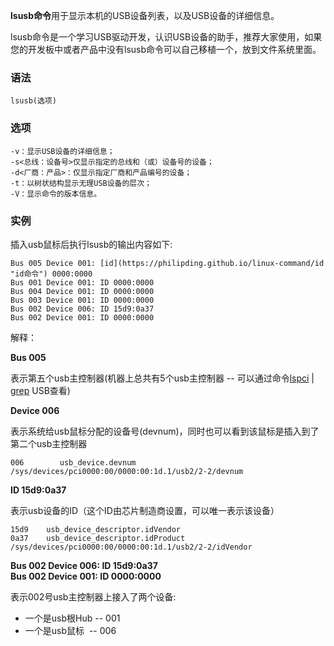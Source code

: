 **lsusb命令**用于显示本机的USB设备列表，以及USB设备的详细信息。

lsusb命令是一个学习USB驱动开发，认识USB设备的助手，推荐大家使用，如果您的开发板中或者产品中没有lsusb命令可以自己移植一个，放到文件系统里面。

### 语法  

```
lsusb(选项)
```

### 选项  

```
-v：显示USB设备的详细信息；
-s<总线：设备号>仅显示指定的总线和（或）设备号的设备；
-d<厂商：产品>：仅显示指定厂商和产品编号的设备；
-t：以树状结构显示无理USB设备的层次；
-V：显示命令的版本信息。
```

### 实例  

插入usb鼠标后执行lsusb的输出内容如下:

```
Bus 005 Device 001: [id](https://philipding.github.io/linux-command/id "id命令") 0000:0000 
Bus 001 Device 001: ID 0000:0000 
Bus 004 Device 001: ID 0000:0000 
Bus 003 Device 001: ID 0000:0000 
Bus 002 Device 006: ID 15d9:0a37 
Bus 002 Device 001: ID 0000:0000 
```

解释：

**Bus 005**

表示第五个usb主控制器(机器上总共有5个usb主控制器 -- 可以通过命令[lspci](https://philipding.github.io/linux-command/lspci "lspci命令") | [grep](https://philipding.github.io/linux-command/grep "grep命令") USB查看)

**Device 006**

表示系统给usb鼠标分配的设备号(devnum)，同时也可以看到该鼠标是插入到了第二个usb主控制器

```
006        usb_device.devnum
/sys/devices/pci0000:00/0000:00:1d.1/usb2/2-2/devnum
```

**ID 15d9:0a37**

表示usb设备的ID（这个ID由芯片制造商设置，可以唯一表示该设备）

```
15d9    usb_device_descriptor.idVendor
0a37    usb_device_descriptor.idProduct
/sys/devices/pci0000:00/0000:00:1d.1/usb2/2-2/idVendor
```

**Bus 002 Device 006: ID 15d9:0a37  
Bus 002 Device 001: ID 0000:0000**

表示002号usb主控制器上接入了两个设备:

*   一个是usb根Hub -- 001 
*   一个是usb鼠标  -- 006